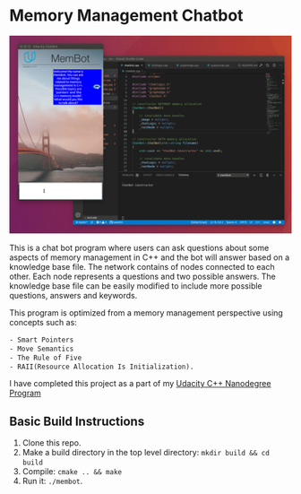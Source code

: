 # Memory Management Chatbot

<img src="images/chatbot_demo.gif"/>

This is a chat bot program where users can ask questions about some aspects of memory management in C++ and the bot will answer based on a knowledge base file. The network contains of nodes connected to each other. Each node represents a questions and two possible answers. The knowledge base file can be easily modified to include more possible questions, answers and keywords.

This program is optimized from a memory management perspective using concepts such as:

```
- Smart Pointers
- Move Semantics
- The Rule of Five
- RAII(Resource Allocation Is Initialization).
```

I have completed this project as a part of my [Udacity C++ Nanodegree Program](https://www.udacity.com/course/c-plus-plus-nanodegree--nd213)

## Basic Build Instructions

1. Clone this repo.
2. Make a build directory in the top level directory: `mkdir build && cd build`
3. Compile: `cmake .. && make`
4. Run it: `./membot`.
